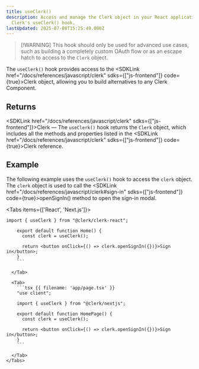 ```yaml
---
title: useClerk()
description: Access and manage the Clerk object in your React application with
  Clerk's useClerk() hook.
lastUpdated: 2025-07-08T15:25:49.000Z
---
```


> \[!WARNING]
> This hook should only be used for advanced use cases, such as building a completely custom OAuth flow or as an escape hatch to access to the `Clerk` object.

The `useClerk()` hook provides access to the <SDKLink href="/docs/references/javascript/clerk" sdks={["js-frontend"]} code={true}>Clerk</SDKLink> object, allowing you to build alternatives to any Clerk Component.

## Returns

<SDKLink href="/docs/references/javascript/clerk" sdks={["js-frontend"]}>Clerk</SDKLink> — The `useClerk()` hook returns the `Clerk` object, which includes all the methods and properties listed in the <SDKLink href="/docs/references/javascript/clerk" sdks={["js-frontend"]} code={true}>Clerk reference</SDKLink>.

## Example

The following example uses the `useClerk()` hook to access the `clerk` object. The `clerk` object is used to call the <SDKLink href="/docs/references/javascript/clerk#sign-in" sdks={["js-frontend"]} code={true}>openSignIn()</SDKLink> method to open the sign-in modal.

<Tabs items={['React', 'Next.js']}>
<Tab>

````tsx {{ filename: 'src/Home.tsx' }}
import { useClerk } from "@clerk/clerk-react";

    export default function Home() {
      const clerk = useClerk();

      return <button onClick={() => clerk.openSignIn({})}>Sign in</button>;
    }
    ```

  </Tab>

  <Tab>
    ```tsx {{ filename: 'app/page.tsx' }}
    "use client";

    import { useClerk } from "@clerk/nextjs";

    export default function HomePage() {
      const clerk = useClerk();

      return <button onClick={() => clerk.openSignIn({})}>Sign in</button>;
    }
    ```

  </Tab>
</Tabs>
````
